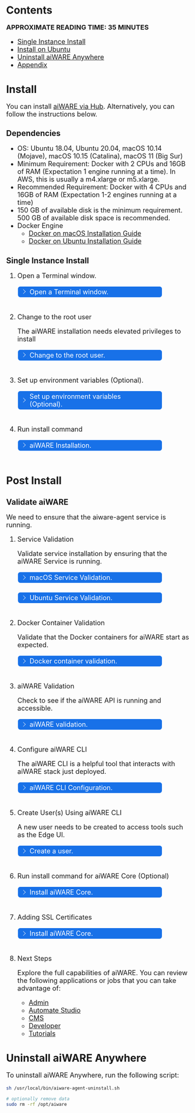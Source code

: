 # Contents <!-- {docsify-ignore} -->

**APPROXIMATE READING TIME: 35 MINUTES**

* [Single Instance Install](#single-instance-install) 
* [Install on Ubuntu](#install-on-ubuntu)
* [Uninstall aiWARE Anywhere](#uninstall-aiware-anywhere)
* [Appendix](#appendix)

# Install
You can install [aiWARE via Hub](/aiware/hub). Alternatively, you can follow the instructions below. 
<!-- Replace the above with Hub once released https://hub.aiware.com -->

## Dependencies

* OS:  Ubuntu 18.04, Ubuntu 20.04, macOS 10.14 (Mojave), macOS 10.15 (Catalina), macOS 11 (Big Sur)
* Minimum Requirement: Docker with 2 CPUs and 16GB of RAM (Expectation 1 engine running at a time). In AWS, this is usually a m4.xlarge or m5.xlarge. 
* Recommended Requirement: Docker with 4 CPUs and 16GB of RAM (Expectation 1-2 engines running at a time)
* 150 GB of available disk is the minimum requirement. 500 GB of available disk space is recommended. 
* Docker Engine
  * [Docker on macOS Installation Guide](https://docs.docker.com/docker-for-mac/install/)
  * [Docker on Ubuntu Installation Guide](https://docs.docker.com/engine/install/ubuntu/)

## Single Instance Install

1. Open a Terminal window. 
   
    <div class="collapse-accordion"><ul><li>
    <input type="checkbox" id="list-item-1">
    <label for="list-item-1"><span class="expandText">Open a Terminal window.</span><span class="collapseText">Click here to close this section.</span></label>
    <ul>
    <li class="inner-content">
   macOS: This can be done by opening Spotlight (⌘ + space) and typing `Terminal` followed by pressing the return key.
   
   Ubuntu: Press `Ctrl` + `Alt` + `T` to open a terminal window.
   </li>                  
   </ul>
   </li>          
   </ul>
   </div>

1. Change to the root user 

   The aiWARE installation needs elevated privileges to install

    <div class="collapse-accordion"><ul><li>
    <input type="checkbox" id="list-item-2">
    <label for="list-item-2"><span class="expandText">Change to the root user.</span><span class="collapseText">Click here to close this section.</span></label>
    <ul>
    <li class="inner-content">

    ```bash
    sudo bash 
    ```

    The root access is specified in Ubuntu Linux by root@hostname. For macOS, root indicates that you have root access.

    <!-- make the screenshot smaller -->
    <img src="https://user-images.githubusercontent.com/65766301/122611396-e3314800-d09e-11eb-8ce0-7fd9fbc5c2c6.PNG" width="500" align="middle" alt="screenshot 1"/>

   </li>                  
   </ul>
   </li>          
   </ul>
   </div>

1. Set up environment variables (Optional).

    <div class="collapse-accordion"><ul><li>
    <input type="checkbox" id="list-item-3">
    <label for="list-item-3"><span class="expandText">Set up environment variables (Optional).</span><span class="collapseText">Click here to close this section.</span></label>
    <ul>
    <li class="inner-content">

    The following environment environments are necessary for an initial installation. `AIWARE_MODE` indicates the mode that should be installed. `AIWARE_MODE` with `single` mode installs the entire aiWARE stack on an instance. This is suitable for a single instance installation. This variable is broken up for a [cluster installation](/aiware/install/cluster). `AIWARE_HOST_EXPIRE` prevents instances in a cloud (such as AWS) from termination. aiWARE gives each instance a lifecycle. `AIWARE_INIT_TOKEN` provides the initial admin token for the installation. 

    If you're installing aiWARE Anywhere on a private domain name, you'll need to add the `AIWARE_DOMAIN_NAME` environment variable. Go to the [SSL Certificate](#Adding-SSL-Certificates) section for details about setting up SSL certificates with aiWARE Applications.
    <!-- single needs updating in code-->
    <!-- #export AIWARE_MODE=controller,db,api,lb,engine,redis,prometheus,minio,nsq,es,automate -->
    <!-- if AIWARE_MODE isn't set, assume single -->

    ```bash
    export AIWARE_MODE=single
    export AIWARE_HOST_EXPIRE=false
    export AIWARE_INIT_TOKEN=`uuidgen` # generate a random UUID for
    
    # Set a domain for aiware - REQ'd if using Core due to SSL for the applications
    # export AIWARE_DOMAIN_NAME=dev-local.aiware.com
     
    echo "AIWARE_INIT_TOKEN is $AIWARE_INIT_TOKEN"
    ```

    *Optional* For custom domains
    ```bash
    export AIWARE_DOMAIN_NAME=dev-local.aiware.run
    ```

    `uuidgen` should be a globally unique identifier. If you don't have 'uuidgen` installed on your local machine, [UUID Generator](https://www.uuidgenerator.net/) is an alternate source.

    Note that the value of `AIWARE_INIT_TOKEN` is important. This will be the "Bearer Token" that
    you'll need to authorize calls to `aiware-agent` later, so make sure you record this somewhere.

    Set the [environment variables](/aiware/install/envs) that you want before installation. 

    Tip: If you are reinstalling aiWARE on the machine, make sure that the variables are set to the right values. [Learn more](/aiware/troubleshooting/maintenance)

   </li>                  
   </ul>
   </li>          
   </ul>
   </div>

1. Run install command

    <div class="collapse-accordion"><ul><li>
    <input type="checkbox" id="list-item-4">
    <label for="list-item-4"><span class="expandText">aiWARE Installation.</span><span class="collapseText">Click here to close this section.</span></label>
    <ul>
    <li class="inner-content">

    ```bash
    curl -sfL https://get.aiware.com |  sh -
    ```

    This will install the aiware-agent as a service.

   </li>                  
   </ul>
   </li>          
   </ul>
   </div>

# Post Install

## Validate aiWARE

We need to ensure that the aiware-agent service is running. 

1. Service Validation

   Validate service installation by ensuring that the aiWARE Service is running.

   <div class="collapse-accordion"><ul><li>
   <input type="checkbox" id="list-item-5">
   <label for="list-item-5"><span class="expandText">macOS Service Validation.</span><span class="collapseText">Click here to close this section.</span></label>
   <ul>
   <li class="inner-content">

   macOS: You can check the status of the installation via running `launchctl list | grep aiware-agent`

   ![screenshot 2](https://user-images.githubusercontent.com/53197964/123053909-37973900-d3b9-11eb-9e29-590a14a113c6.png)

   </li>                  
   </ul>
   </li>          
   </ul>
   </div>

   <div class="collapse-accordion"><ul><li>
   <input type="checkbox" id="list-item-6">
   <label for="list-item-6"><span class="expandText">Ubuntu Service Validation.</span><span class="collapseText">Click here to close this section.</span></label>
   <ul>
   <li class="inner-content">

   Ubuntu: This will install the aiware-agent as a service. You can check the status via running `service aiware-agent status` command or monitor it in real-time with `watch service aiware-agent status`.

   ![screenshot 3](https://user-images.githubusercontent.com/53197964/123047225-e5064e80-d3b1-11eb-8972-cdee8d8ee45d.png)

   </li>                  
   </ul>
   </li>          
   </ul>
   </div>

1. Docker Container Validation 
   
   Validate that the Docker containers for aiWARE start as expected. 

   <div class="collapse-accordion"><ul><li>
   <input type="checkbox" id="list-item-7">
   <label for="list-item-7"><span class="expandText">Docker container validation.</span><span class="collapseText">Click here to close this section.</span></label>
   <ul>
   <li class="inner-content">

   Run: `docker ps -a`. This should show the `aiware-prom-alertmgr`, `aiware-prometheus`, `cadvisor`, `aiware-controller`, and other services with the prefix `aiware-` 

   ![screenshot 4](https://user-images.githubusercontent.com/53197964/123047643-64941d80-d3b2-11eb-8148-8eb58cf1ddc3.png)

   If you notice any issues, visit the [Troubleshooting page](/aiware/install/troubleshooting/maintenance) for steps to address potential issues. 

   </li>                  
   </ul>
   </li>          
   </ul>
   </div>

1. aiWARE Validation 

   Check to see if the aiWARE API is running and accessible. 

   <div class="collapse-accordion"><ul><li>
   <input type="checkbox" id="list-item-8">
   <label for="list-item-8"><span class="expandText">aiWARE validation.</span><span class="collapseText">Click here to close this section.</span></label>
   <ul>
   <li class="inner-content">

   Go to http://localhost:9000/edge/v1/version, or curl localhost:9000/edge/v1/version, for aiWARE Edge version information.  This will return information such as:

   ```bash
   { "version": "Build number: , Build time: 2021-04-27_19:30:26, Build commit hash: b6e1b627c20489463f7dca463200649af1000222" }
   ```

   If you are running aiWARE on a VM or remote machine, replace localhost with the IP address or hostname of that machine. 

   If you run into issues, visit the [Troubleshooting page](/aiware/install/troubleshooting/maintenance) for steps to address potential issues. 

   </li>                  
   </ul>
   </li>          
   </ul>
   </div>

1. Configure aiWARE CLI 

   The aiWARE CLI is a helpful tool that interacts with aiWARE stack just deployed. 

   <div class="collapse-accordion"><ul><li>
   <input type="checkbox" id="list-item-9">
   <label for="list-item-9"><span class="expandText">aiWARE CLI Configuration.</span><span class="collapseText">Click here to close this section.</span></label>
   <ul>
   <li class="inner-content">

   Create `~/.config/aiware-cli.yaml`. This step is helpful if you are working with an aiWARE Anywhere installation that is not on your local environment or if you are managing multiple aiWARE Anywhere clusters. 

   ```bash
   ---
   profiles:
     default:
       url: "http://localhost:9000/edge/v1"
       token: "<INSERT $AIWARE_INIT_TOKEN here>"
   ```
    
   Replace `$AIWARE_INIT_TOKEN` with the actual token from the installation step. The value should be in UUID format.

   </li>                  
   </ul>
   </li>          
   </ul>
   </div>

1. Create User(s) Using aiWARE CLI

   A new user needs to be created to access tools such as the Edge UI. 

   <div class="collapse-accordion"><ul><li>
   <input type="checkbox" id="list-item-10">
   <label for="list-item-10"><span class="expandText">Create a user.</span><span class="collapseText">Click here to close this section.</span></label>
   <ul>
   <li class="inner-content">

   Running the following using the aiWARE CLI will create a new user `admin-user` with the password `test123`
    
   ```bash
   ai users create -a --display-name Admin -e admin@admin.com --password test123 admin-user
   ```
   </li>                  
   </ul>
   </li>          
   </ul>
   </div>

1. Run install command for aiWARE Core (Optional)
   <!-- to be removed -->
   <!-- Note the default channel -->
   <!-- Add to installation script, assume single -->

   <div class="collapse-accordion"><ul><li>
   <input type="checkbox" id="list-item-11">
   <label for="list-item-11"><span class="expandText">Install aiWARE Core.</span><span class="collapseText">Click here to close this section.</span></label>
   <ul>
   <li class="inner-content">

    ```bash
    ai hub install core
    ```

    This will install the aiware-agent as a service. You can check the status via running `service aiware-agent status` command or monitor
    it in real-time with `watch service aiware-agent status`.

   </li>                  
   </ul>
   </li>          
   </ul>
   </div>

1. Adding SSL Certificates 

   <div class="collapse-accordion"><ul><li>
   <input type="checkbox" id="list-item-11">
   <label for="list-item-11"><span class="expandText">Install aiWARE Core.</span><span class="collapseText">Click here to close this section.</span></label>
   <ul>
   <li class="inner-content">
   To add a SSL certificate to an installation of aiWARE Anywhere, you'll need the following:

   * A server certificate. (server.pem)
   * A server certificate key. (server.pem.key)
   * (Optional) A CA bundle. This should be a file with the certificate authority's certificate and all intermediate certificate authority certificates in a chain. (ca.pem)

   The certificates are located in the directory <AIWARE_ROOT>/haproxy/certs. For a standard installation of aiWARE, `AIWARE_ROOT` is `/opt/aiware`. Here are the installation steps:

   ```bash
   
   sudo su
   cd /opt/aiware/haproxy/certs
   # Replace the following files, ca.pem, server.pem and server.pem.key
   vi ca.pem # Paste the CA bundle (if provided)
   vi server.pem # Paste the server's certificate
   vi server.pem.key # Paste the server's key
   # Restart HAProxy container
   docker restart aiware-haproxy
   ```

   </li>
   </ul>
   </li>
   </ul>
   </div>

1. Next Steps 

   Explore the full capabilities of aiWARE. You can review the following applications or jobs that you can take advantage of:

   - [Admin](/aiware/aiWARE-in-depth/apps/?id=admin) <!-- doublecheck -->
   - [Automate Studio](/aiware/aiWARE-in-depth/apps/?id=automate-studio)
   - [CMS](/aiware/aiWARE-in-depth/apps/?id=cms)
   - [Developer](/aiware/aiWARE-in-depth/apps/?id=developer)
   - [Tutorials](/tutorials/pages/getting-started) <!-- update the link -->
 

# Uninstall aiWARE Anywhere
To uninstall aiWARE Anywhere, run the following script: 
```bash 
sh /usr/local/bin/aiware-agent-uninstall.sh

# optionally remove data
sudo rm -rf /opt/aiware
```


<style>
     p, ul, ol, li { font-size: 18px !important;}

label {
        color: #fff;
    }
    
    .markdown-section code {
        border-radius: 2px;
        color: #322;
        font-size: .8rem;
        margin: 0 2px;
        padding: 3px 5px;
        white-space: pre-wrap;
    }
    
    .collapse-accordion { width:83%; padding-bottom: 25px; }

    .collapse-accordion ul {
        list-style: none;
        margin: 0;
        padding: 0;
    }

    .collapse-accordion label {
        display: block;
        cursor: pointer;
        padding: 4px 32px;
        border: 1px solid #fff;
        border-radius: 7px;
        border-bottom: none;
        background-color: #1871E8;
        position: relative;
    }

    .collapse-accordion label:hover {
        background: #999;
    }

    .collapse-accordion label:after {
        content: "";
        position: absolute;
        width: 8px;
        height: 8px;
        text-indent: -9999px;
        border-top: 1px solid #f2f2f2;
        border-left: 1px solid #f2f2f2;
        -webkit-transition: all .3s ease-in-out;
        transition: all .3s ease-in-out;
        text-decoration: none;
        color: transparent;
        -webkit-user-select: none;
        -moz-user-select: none;
        -ms-user-select: none;
        user-select: none;
        transform: rotate(135deg);
        left: 10px;
        top: 50%;
        margin-top: -5px;
    }

    .collapse-accordion input[type="checkbox"]:checked+label:after {
        transform: rotate(-135deg);
        top: 20px;
    }

    .collapse-accordion input[type="radio"]:checked+label:after {
        transform: rotate(-135deg);
        top: 20px;
    }

    .collapse-accordion label.last {
        border-bottom: 1px solid #fff;
    }

    .collapse-accordion ul ul li {
        padding: 10px;
    }

    .inner-content p{
        font-size: 18px;
    }
    .inner-content *{
        font-size: 18px;
    }
    .inner-content code *{
        font-size: 14px;
    }


    .collapse-accordion input[type="checkBox"] {
        position: absolute;
        left: -9999px;
    }
    
    .collapse-accordion input[type="radio"] {
        position: absolute;
        left: -9999px;
    }

    .collapse-accordion input[type="checkBox"]~ul {
        height: 0;
        transform: scaleY(0);
      transition: transform .2s ease-out;
    }
    
    .collapse-accordion input[type="radio"]~ul {
        height: 0;
        transform: scaleY(0);
        transition: transform .5s ease-out;
    }

    .collapse-accordion input[type="checkBox"]:checked~ul {
        height: 100%;
        transform-origin: top;
        transition: transform .5s ease-out;
        transform: scaleY(1);
    }

   .collapse-accordion input[type="radio"]:checked~ul {
        height: 100%;
        transform-origin: top;
        transition: transform .2s ease-out;
        transform: scaleY(1);
    }

    .collapse-accordion input[type="checkBox"]:checked+label {
        background:#00a2ff;
        border-bottom: 1px solid #fff;
    }

    .collapse-accordion input[type="radio"]:checked+label {
        background: red;
        border-bottom: 1px solid #fff;
    }

    .collapse-accordion input[type="checkbox"]:checked+label .collapseText {
        display: block;
    }

   .collapse-accordion input[type="radio"]:checked+label .collapseText {
        display: block;
    }

    .collapse-accordion input[type="checkbox"]:checked+label .expandText {
        display: none;
    }

.collapse-accordion input[type="radio"]:checked+label .expandText {
        display: none;
    }

    .collapseText {
        display: none;
    }

.info {
  margin-top: 50px;
color: #000;
  font-size: 24px;
}
.info span {
  color: red;
}

li {
    font-size: 16px;
}
</style>
